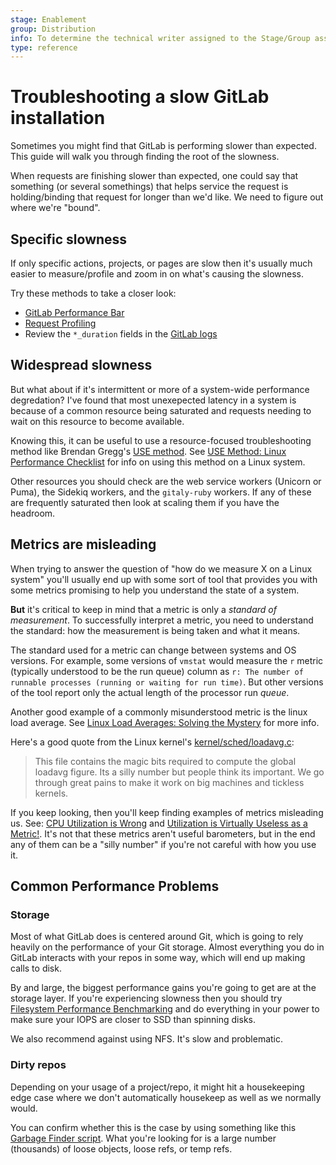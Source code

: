 ```yaml
---
stage: Enablement
group: Distribution
info: To determine the technical writer assigned to the Stage/Group associated with this page, see https://about.gitlab.com/handbook/engineering/ux/technical-writing/#assignments
type: reference
---
```


# Troubleshooting a slow GitLab installation

Sometimes you might find that GitLab is performing slower than expected. This
guide will walk you through finding the root of the slowness.

When requests are finishing slower than expected, one could say that something
(or several somethings) that helps service the request is holding/binding that
request for longer than we'd like. We need to figure out where we're "bound".

## Specific slowness

If only specific actions, projects, or pages are slow then it's usually much
easier to measure/profile and zoom in on what's causing the slowness.

Try these methods to take a closer look:

- [GitLab Performance Bar](../monitoring/performance/performance_bar.md)
- [Request Profiling](../monitoring/performance/request_profiling.md)
- Review the `*_duration` fields in the [GitLab logs](../logs.md)

## Widespread slowness

But what about if it's intermittent or more of a system-wide performance
degredation? I've found that most unexepected latency in a system is because
of a common resource being saturated and requests needing to wait on this
resource to become available.

Knowing this, it can be useful to use a resource-focused troubleshooting method like Brendan Gregg's [USE method](http://brendangregg.com/usemethod.html). See [USE Method: Linux Performance Checklist](http://brendangregg.com/USEmethod/use-linux.html) for info on using this method on a Linux system.

Other resources you should check are the web service workers (Unicorn or Puma),
the Sidekiq workers, and the `gitaly-ruby` workers. If any of these are
frequently saturated then look at scaling them if you have the headroom.

## Metrics are misleading

When trying to answer the question of "how do we measure X on a Linux system"
you'll usually end up with some sort of tool that provides you with some
metrics promising to help you understand the state of a system.

**But** it's critical to keep in mind that a metric is only a _standard of
measurement_. To successfully interpret a metric, you need to understand the
standard: how the measurement is being taken and what it means.

The standard used for a metric can change between systems and OS versions. For
example, some versions of `vmstat` would measure the `r` metric (typically
understood to be the run queue) column as `r: The number of runnable processes
(running or waiting for run time)`. But other versions of the tool report only
the actual length of the processor run _queue_.

Another good example of a commonly misunderstood metric is the linux load
average. See [Linux Load Averages: Solving the Mystery](http://www.brendangregg.com/blog/2017-08-08/linux-load-averages.html)
for more info.

Here's a good quote from the Linux kernel's [kernel/sched/loadavg.c](https://github.com/torvalds/linux/blob/master/kernel/sched/loadavg.c):

> This file contains the magic bits required to compute the global loadavg
figure. Its a silly number but people think its important. We go through great
pains to make it work on big machines and tickless kernels.

If you keep looking, then you'll keep finding examples of metrics misleading
us. See: [CPU Utilization is Wrong](http://www.brendangregg.com/blog/2017-05-09/cpu-utilization-is-wrong.html)
and [Utilization is Virtually Useless as a Metric!](http://www.hpts.ws/papers/2007/Cockcroft_HPTS-Useless.pdf).
It's not that these metrics aren't useful barometers, but in the end any of
them can be a "silly number" if you're not careful with how you use it.

## Common Performance Problems

### Storage

Most of what GitLab does is centered around Git, which is going to rely heavily
on the performance of your Git storage. Almost everything you do in GitLab
interacts with your repos in some way, which will end up making calls to disk.

By and large, the biggest performance gains you're going to get are at the
storage layer. If you're experiencing slowness then you should try
[Filesystem Performance Benchmarking](../operations/filesystem_benchmarking.md)
and do everything in your power to make sure your IOPS are closer to SSD than spinning disks.

We also recommend against using NFS. It's slow and problematic.

### Dirty repos

Depending on your usage of a project/repo, it might hit a housekeeping edge
case where we don't automatically housekeep as well as we normally would.

You can confirm whether this is the case by using something like this
[Garbage Finder script](https://gitlab.com/-/snippets/2044873). What you're
looking for is a large number (thousands) of loose objects, loose refs, or
temp refs.